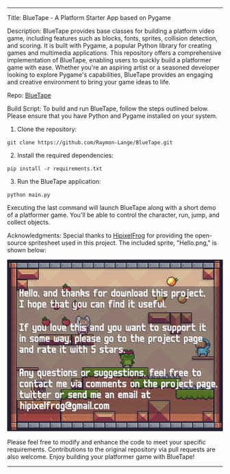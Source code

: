 
---

Title: BlueTape - A Platform Starter App based on Pygame

Description:
BlueTape provides base classes for building a platform video game, including features such as blocks, fonts, sprites, collision detection, and scoring. It is built with Pygame, a popular Python library for creating games and multimedia applications. This repository offers a comprehensive implementation of BlueTape, enabling users to quickly build a platformer game with ease. Whether you're an aspiring artist or a seasoned developer looking to explore Pygame's capabilities, BlueTape provides an engaging and creative environment to bring your game ideas to life.

Repo: [BlueTape](https://github.com/Raymon-Lange/BlueTape)

Build Script:
To build and run BlueTape, follow the steps outlined below. Please ensure that you have Python and Pygame installed on your system.

1. Clone the repository:
```
git clone https://github.com/Raymon-Lange/BlueTape.git
```

2. Install the required dependencies:
```
pip install -r requirements.txt
```

3. Run the BlueTape application:
```
python main.py
```

Executing the last command will launch BlueTape along with a short demo of a platformer game. You'll be able to control the character, run, jump, and collect objects.

Acknowledgments:
Special thanks to [HipixelFrog](https://pixelfrog-assets.itch.io/) for providing the open-source spritesheet used in this project. The included sprite, "Hello.png," is shown below:

![Hello Sprite](https://github.com/Raymon-Lange/BlueTape/blob/master/assets/Hello.png)

Please feel free to modify and enhance the code to meet your specific requirements. Contributions to the original repository via pull requests are also welcome. Enjoy building your platformer game with BlueTape!

---
